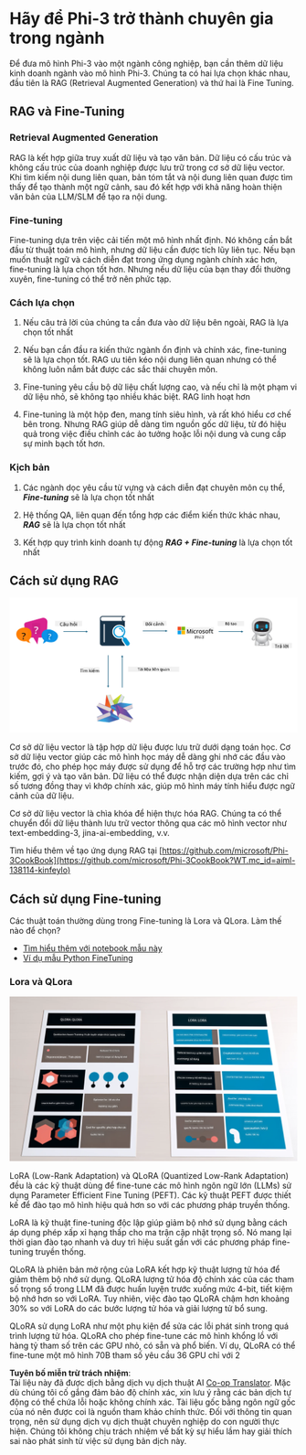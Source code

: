 <!--
CO_OP_TRANSLATOR_METADATA:
{
  "original_hash": "743d7e9cb9c4e8ea642d77bee657a7fa",
  "translation_date": "2025-05-09T22:28:18+00:00",
  "source_file": "md/03.FineTuning/LetPhi3gotoIndustriy.md",
  "language_code": "vi"
}
-->
# **Hãy để Phi-3 trở thành chuyên gia trong ngành**

Để đưa mô hình Phi-3 vào một ngành công nghiệp, bạn cần thêm dữ liệu kinh doanh ngành vào mô hình Phi-3. Chúng ta có hai lựa chọn khác nhau, đầu tiên là RAG (Retrieval Augmented Generation) và thứ hai là Fine Tuning.

## **RAG và Fine-Tuning**

### **Retrieval Augmented Generation**

RAG là kết hợp giữa truy xuất dữ liệu và tạo văn bản. Dữ liệu có cấu trúc và không cấu trúc của doanh nghiệp được lưu trữ trong cơ sở dữ liệu vector. Khi tìm kiếm nội dung liên quan, bản tóm tắt và nội dung liên quan được tìm thấy để tạo thành một ngữ cảnh, sau đó kết hợp với khả năng hoàn thiện văn bản của LLM/SLM để tạo ra nội dung.

### **Fine-tuning**

Fine-tuning dựa trên việc cải tiến một mô hình nhất định. Nó không cần bắt đầu từ thuật toán mô hình, nhưng dữ liệu cần được tích lũy liên tục. Nếu bạn muốn thuật ngữ và cách diễn đạt trong ứng dụng ngành chính xác hơn, fine-tuning là lựa chọn tốt hơn. Nhưng nếu dữ liệu của bạn thay đổi thường xuyên, fine-tuning có thể trở nên phức tạp.

### **Cách lựa chọn**

1. Nếu câu trả lời của chúng ta cần đưa vào dữ liệu bên ngoài, RAG là lựa chọn tốt nhất

2. Nếu bạn cần đầu ra kiến thức ngành ổn định và chính xác, fine-tuning sẽ là lựa chọn tốt. RAG ưu tiên kéo nội dung liên quan nhưng có thể không luôn nắm bắt được các sắc thái chuyên môn.

3. Fine-tuning yêu cầu bộ dữ liệu chất lượng cao, và nếu chỉ là một phạm vi dữ liệu nhỏ, sẽ không tạo nhiều khác biệt. RAG linh hoạt hơn

4. Fine-tuning là một hộp đen, mang tính siêu hình, và rất khó hiểu cơ chế bên trong. Nhưng RAG giúp dễ dàng tìm nguồn gốc dữ liệu, từ đó hiệu quả trong việc điều chỉnh các ảo tưởng hoặc lỗi nội dung và cung cấp sự minh bạch tốt hơn.

### **Kịch bản**

1. Các ngành dọc yêu cầu từ vựng và cách diễn đạt chuyên môn cụ thể, ***Fine-tuning*** sẽ là lựa chọn tốt nhất

2. Hệ thống QA, liên quan đến tổng hợp các điểm kiến thức khác nhau, ***RAG*** sẽ là lựa chọn tốt nhất

3. Kết hợp quy trình kinh doanh tự động ***RAG + Fine-tuning*** là lựa chọn tốt nhất

## **Cách sử dụng RAG**

![rag](../../../../translated_images/rag.36e7cb856f120334d577fde60c6a5d7c5eecae255dac387669303d30b4b3efa4.vi.png)

Cơ sở dữ liệu vector là tập hợp dữ liệu được lưu trữ dưới dạng toán học. Cơ sở dữ liệu vector giúp các mô hình học máy dễ dàng ghi nhớ các đầu vào trước đó, cho phép học máy được sử dụng để hỗ trợ các trường hợp như tìm kiếm, gợi ý và tạo văn bản. Dữ liệu có thể được nhận diện dựa trên các chỉ số tương đồng thay vì khớp chính xác, giúp mô hình máy tính hiểu được ngữ cảnh của dữ liệu.

Cơ sở dữ liệu vector là chìa khóa để hiện thực hóa RAG. Chúng ta có thể chuyển đổi dữ liệu thành lưu trữ vector thông qua các mô hình vector như text-embedding-3, jina-ai-embedding, v.v.

Tìm hiểu thêm về tạo ứng dụng RAG tại [https://github.com/microsoft/Phi-3CookBook](https://github.com/microsoft/Phi-3CookBook?WT.mc_id=aiml-138114-kinfeylo)

## **Cách sử dụng Fine-tuning**

Các thuật toán thường dùng trong Fine-tuning là Lora và QLora. Làm thế nào để chọn?
- [Tìm hiểu thêm với notebook mẫu này](../../../../code/04.Finetuning/Phi_3_Inference_Finetuning.ipynb)
- [Ví dụ mẫu Python FineTuning](../../../../code/04.Finetuning/FineTrainingScript.py)

### **Lora và QLora**

![lora](../../../../translated_images/qlora.6aeba71122bc0c8d56ccf0bc36b861304939fee087f43c1fc6cc5c9cb8764725.vi.png)

LoRA (Low-Rank Adaptation) và QLoRA (Quantized Low-Rank Adaptation) đều là các kỹ thuật dùng để fine-tune các mô hình ngôn ngữ lớn (LLMs) sử dụng Parameter Efficient Fine Tuning (PEFT). Các kỹ thuật PEFT được thiết kế để đào tạo mô hình hiệu quả hơn so với các phương pháp truyền thống.

LoRA là kỹ thuật fine-tuning độc lập giúp giảm bộ nhớ sử dụng bằng cách áp dụng phép xấp xỉ hạng thấp cho ma trận cập nhật trọng số. Nó mang lại thời gian đào tạo nhanh và duy trì hiệu suất gần với các phương pháp fine-tuning truyền thống.

QLoRA là phiên bản mở rộng của LoRA kết hợp kỹ thuật lượng tử hóa để giảm thêm bộ nhớ sử dụng. QLoRA lượng tử hóa độ chính xác của các tham số trọng số trong LLM đã được huấn luyện trước xuống mức 4-bit, tiết kiệm bộ nhớ hơn so với LoRA. Tuy nhiên, việc đào tạo QLoRA chậm hơn khoảng 30% so với LoRA do các bước lượng tử hóa và giải lượng tử bổ sung.

QLoRA sử dụng LoRA như một phụ kiện để sửa các lỗi phát sinh trong quá trình lượng tử hóa. QLoRA cho phép fine-tune các mô hình khổng lồ với hàng tỷ tham số trên các GPU nhỏ, có sẵn và phổ biến. Ví dụ, QLoRA có thể fine-tune một mô hình 70B tham số yêu cầu 36 GPU chỉ với 2

**Tuyên bố miễn trừ trách nhiệm**:  
Tài liệu này đã được dịch bằng dịch vụ dịch thuật AI [Co-op Translator](https://github.com/Azure/co-op-translator). Mặc dù chúng tôi cố gắng đảm bảo độ chính xác, xin lưu ý rằng các bản dịch tự động có thể chứa lỗi hoặc không chính xác. Tài liệu gốc bằng ngôn ngữ gốc của nó nên được coi là nguồn tham khảo chính thức. Đối với thông tin quan trọng, nên sử dụng dịch vụ dịch thuật chuyên nghiệp do con người thực hiện. Chúng tôi không chịu trách nhiệm về bất kỳ sự hiểu lầm hay giải thích sai nào phát sinh từ việc sử dụng bản dịch này.